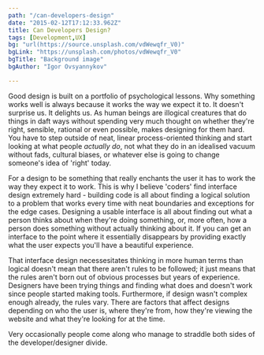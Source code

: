 ```yaml
---
path: "/can-developers-design"
date: "2015-02-12T17:12:33.962Z"
title: Can Developers Design?
tags: [Development,UX]
bg: "url(https://source.unsplash.com/vdWewqfr_V0)"
bgLink: "https://unsplash.com/photos/vdWewqfr_V0"
bgTitle: "Background image"
bgAuthor: "Igor Ovsyannykov"

---
```

Good design is built on a portfolio of psychological lessons. Why something works well is always because it works the way we expect it to. It doesn't surprise us. It delights us. As human beings are illogical creatures that do things in daft ways without spending very much thought on whether they're right, sensible, rational or even possible, makes designing for them hard. You have to step outside of neat, linear process-oriented thinking and start looking at what people *actually do*, not what they do in an idealised vacuum without fads, cultural biases, or whatever else is going to change someone's idea of 'right' today.
<!-- more -->
For a design to be something that really enchants the user it has to work the way they expect it to work. This is why I believe 'coders' find interface design extremely hard - building code is all about finding a logical solution to a problem that works every time with neat boundaries and exceptions for the edge cases. Designing a usable interface is all about finding out what a person thinks about when they're doing something, or, more often, how a person does something without actually thinking about it. If you can get an interface to the point where it essentially disappears by providing exactly what the user expects you'll have a beautiful experience.

That interface design necessesitates thinking in more human terms than logical doesn't mean that there aren't rules to be followed; it just means that the rules aren't born out of obvious processes but years of experience. Designers have been trying things and finding what does and doesn't work since people started making tools. Furthermore, if design wasn't complex enough already, the rules vary. There are factors that affect designs depending on who the user is, where they're from, how they're viewing the website and what they're looking for at the time.

Very occasionally people come along who manage to straddle both sides of the developer/designer divide.